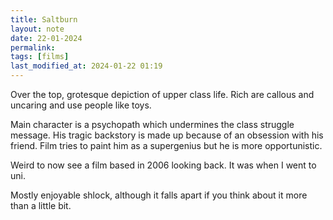 ```yaml
---
title: Saltburn
layout: note
date: 22-01-2024
permalink:
tags: [films]
last_modified_at: 2024-01-22 01:19
---
```

 

Over the top, grotesque depiction of upper class life. Rich are callous and uncaring and use people like toys. 

Main character is a psychopath which undermines the class struggle message. His tragic backstory is made up because of an obsession with his friend. Film tries to paint him as a supergenius but he is more opportunistic. 

Weird to now see a film based in 2006 looking back. It was when I went to uni.

Mostly enjoyable shlock, although it falls apart if you think about it more than a little bit.
